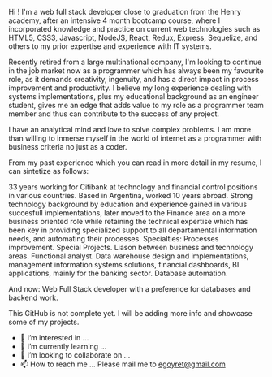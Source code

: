 Hi ! I'm a web full stack developer close to graduation from the Henry academy, after an intensive 4 month bootcamp course, where I incorporated knowledge and practice on current web technologies such as HTML5, CSS3, Javascript, NodeJS, React, Redux, Express, Sequelize, and others to my prior expertise and experience with IT systems.

Recently retired from a large multinational company, I'm looking to continue in the job market now as a programmer which has always been my favourite role, as it demands creativity, ingenuity, and has a direct impact in process improvement and productivity. I believe my long experience dealing with systems implementations, plus my educational background as an engineer student, gives me an edge that adds value to my role as a programmer team member and thus can contribute to the success of any project.

I have an analytical mind and love to solve complex problems. I am more than willing to inmerse myself in the world of internet as a programmer with business criteria no just as a coder.

From my past experience which you can read in more detail in my resume, I can sintetize as follows:

33 years working for Citibank at technology and financial control positions in various countries. Based in Argentina, worked 10 years abroad. Strong technology background by education and experience gained in various succesfull implementations, later moved to the Finance area on a more business oriented role while retaining the technical expertise which has been key in providing specialized support to all departamental information needs, and automating their processes.
Specialties: Processes improvement. Special Projects. Liason between business and technology areas. Functional analyst. Data warehouse design and implementations, management information systems solutions, financial dashboards, BI applications, mainly for the banking sector. Database automation.

And now: Web Full Stack developer with a preference for databases and backend work.


This GitHub is not complete yet. I will be adding more info and showcase some of my projects.






- 👀 I’m interested in ...
- 🌱 I’m currently learning ...
- 💞️ I’m looking to collaborate on ...
- 📫 How to reach me ... Please mail me to egoyret@gmail.com

<!---
egoyret/egoyret is a ✨ special ✨ repository because its `README.md` (this file) appears on your GitHub profile.
You can click the Preview link to take a look at your changes.
--->

